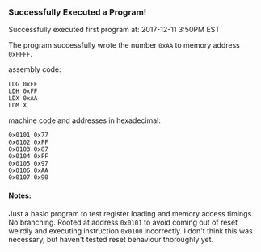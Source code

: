 ### Successfully Executed a Program!

Successfully executed first program at:
2017-12-11 3:50PM EST

The program successfully wrote the number `0xAA` to memory address `0xFFFF`.

assembly code: 
```
LDG 0xFF
LDH 0xFF
LDX 0xAA
LDM X
```

machine code and addresses in hexadecimal:
```
0x0101 0x77
0x0102 0xFF
0x0103 0x87
0x0104 0xFF
0x0105 0x97
0x0106 0xAA
0x0107 0x90
```

#### Notes:
Just a basic program to test register loading and memory access timings. No branching. Rooted at address `0x0101` to avoid coming out of reset weirdly and executing instruction `0x0100` incorrectly. I don't think this was necessary, but haven't tested reset behaviour thoroughly yet.